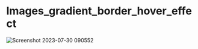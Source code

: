 ﻿# Images_gradient_border_hover_effect
![Screenshot 2023-07-30 090552](https://github.com/CarolaZapp/Images_gradient_border_hover_effect/assets/101559000/7973b991-a37b-44c3-9945-91d535390fca)
